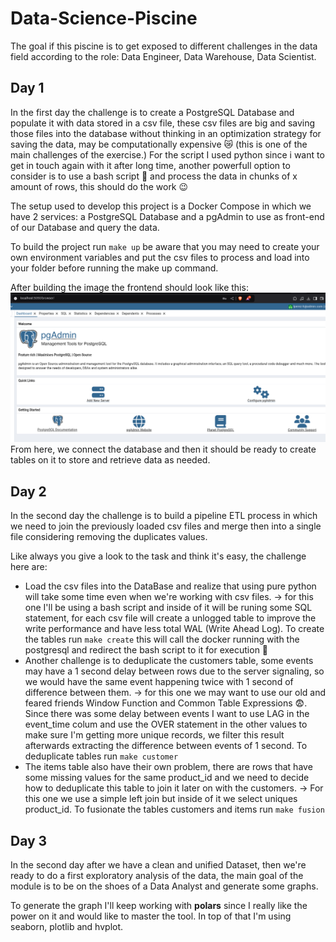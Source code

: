 # Data-Science-Piscine

The goal if this piscine is to get exposed to different challenges in the data field according to the role: Data Engineer, Data Warehouse, Data Scientist.

## Day 1
In the first day the challenge is to create a PostgreSQL Database and populate it with data stored in a csv file, these csv files are big and saving those files into the database without thinking in an optimization strategy for saving the data, may be computationally expensive 😿 (this is one of the main challenges of the exercise.)
For the script I used python since i want to get in touch again with it after long time, another powerfull option to consider is to use a bash script 🚀 and process the data in chunks of x amount of rows, this should do the work 😉

The setup used to develop this project is a Docker Compose in which we have 2 services: a PostgreSQL Database and a pgAdmin to use as front-end of our Database and query the data. 

To build the project run `make up` be aware that you may need to create your own environment variables and put the csv files to process and load into your folder before running the make up command.

After building the image the frontend should look like this:
![alt text](image.png)
From here, we connect the database and then it should be ready to create tables on it to store and retrieve data as needed. 

## Day 2
In the second day the challenge is to build a pipeline ETL process in which we need to join the previously loaded csv files and merge then into a single file considering removing the duplicates values. 

Like always you give a look to the task and think it's easy, the challenge here are:

 - Load the csv files into the DataBase and realize that using pure python will take some time even when we're working with csv files. -> for this one I'll be using a bash script and inside of it will be runing some SQL statement, for each csv file will create a unlogged table to improve the write performance and have less total WAL (Write Ahead Log). To create the tables run `make create` this will call the docker running with the postgresql and redirect the bash script to it for execution 🤖
 - Another challenge is  to deduplicate the customers table, some events may have a 1 second delay between rows due to the server signaling, so we would have the same event happening twice with 1 second of difference between them. -> for this one we may want to use our old and feared friends Window Function and Common Table Expressions 😨. 
 Since there was some delay between events I want to use LAG in the event_time colum and use the OVER statement in the other values to make sure I'm getting more unique records, we filter this result afterwards extracting the difference between events of 1 second. To deduplicate tables run `make customer`
 - The items table also have their own problem, there are rows that have some missing values for the same product_id and we need to decide how to deduplicate this table to join it later on with the customers. -> For this one we use a simple left join but inside of it we select uniques product_id. To fusionate the tables customers and items run `make fusion`

 ## Day 3
 In the second day after we have a clean and unified Dataset, then we're ready to do a first exploratory analysis of the data, the main goal of the module is to be on the shoes of a Data Analyst and generate some graphs. 

 To generate the graph I'll keep working with **polars** since I really like the power on it and would like to master the tool. In top of that I'm using seaborn, plotlib and hvplot.
